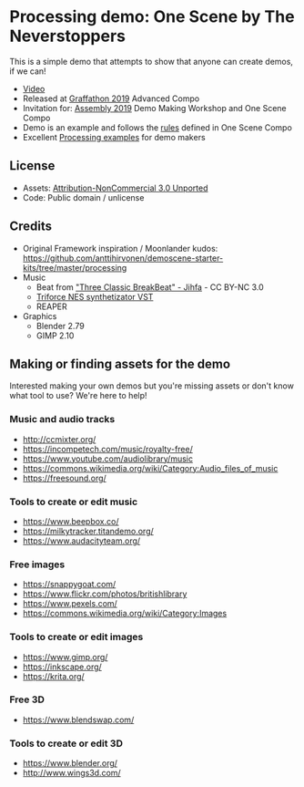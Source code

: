 # Processing demo: One Scene by The Neverstoppers

This is a simple demo that attempts to show that anyone can create demos, if we can!

* [Video](https://www.youtube.com/watch?v=NvY8i19Nx4E)
* Released at [Graffathon 2019](http://www.graffathon.fi/2019/) Advanced Compo
* Invitation for: [Assembly 2019](https://www.assembly.org/summer19/demoscene) Demo Making Workshop and One Scene Compo
* Demo is an example and follows the [rules](https://www.assembly.org/summer19/demoscene/rules) defined in One Scene Compo
* Excellent [Processing examples](https://github.com/anttihirvonen/demoscene-starter-kits/tree/master/processing) for demo makers

## License

* Assets: [Attribution-NonCommercial 3.0 Unported](https://creativecommons.org/licenses/by-nc/3.0/)
* Code: Public domain / unlicense

## Credits 

* Original Framework inspiration / Moonlander kudos: https://github.com/anttihirvonen/demoscene-starter-kits/tree/master/processing
* Music 
  * Beat from ["Three Classic BreakBeat" - Jihfa](http://ccmixter.org/files/Jihfa/59476) - CC BY-NC 3.0
  * [Triforce NES synthetizator VST](https://www.tweakbench.com/vst-plugins/triforce)
  * REAPER
* Graphics 
  * Blender 2.79
  * GIMP 2.10

## Making or finding assets for the demo

Interested making your own demos but you're missing assets or don't know what tool to use? We're here to help!

### Music and audio tracks
* http://ccmixter.org/
* https://incompetech.com/music/royalty-free/
* https://www.youtube.com/audiolibrary/music
* https://commons.wikimedia.org/wiki/Category:Audio_files_of_music
* https://freesound.org/

### Tools to create or edit music
* https://www.beepbox.co/
* https://milkytracker.titandemo.org/
* https://www.audacityteam.org/

### Free images
* https://snappygoat.com/
* https://www.flickr.com/photos/britishlibrary
* https://www.pexels.com/
* https://commons.wikimedia.org/wiki/Category:Images

### Tools to create or edit images
* https://www.gimp.org/
* https://inkscape.org/
* https://krita.org/

### Free 3D
* https://www.blendswap.com/

### Tools to create or edit 3D
* https://www.blender.org/
* http://www.wings3d.com/
